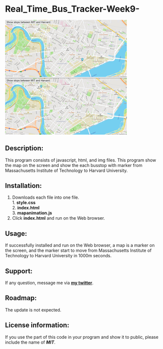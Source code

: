 # Real_Time_Bus_Tracker-Week9-
<div>
<img src="realtime_bus_stop1.png" width='400'/>
<img src="realtime_bus_stop2.png" width='400'/>
</div>

## Description:
 
  This program consists of javascript, html, and img files.
  This program show the map on the screen and show the each busstop with marker from Massachusetts Institute of Technology to Harvard University.

## Installation:
  1. Downloads each file into one file. <br>
    1. **style.css** <br>
    2. **index.html** <br>
    3. **mapanimation.js** <br>
  2. Click **index.html** and run on the Web browser.
  
## Usage:
  <p>If successfully installed and run on the Web browser, a map is a marker on the screen, and the marker start to move from Massachusetts Institute of Technology to Harvard University in 1000m seconds.</p>
  
## Support:
  If any question, message me via **[my twitter](https://twitter.com/Kojiro38895598)**.
  
## Roadmap:
  The update is not expected.
  
## License information: 
  If you use the part of this code in your program and show it to public, please include the name of ***MIT***.
